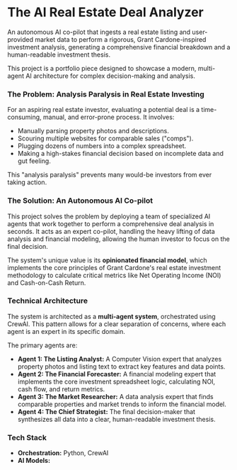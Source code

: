 # The AI Real Estate Deal Analyzer

An autonomous AI co-pilot that ingests a real estate listing and user-provided market data to perform a rigorous, Grant Cardone-inspired investment analysis, generating a comprehensive financial breakdown and a human-readable investment thesis.

This project is a portfolio piece designed to showcase a modern, multi-agent AI architecture for complex decision-making and analysis.

### The Problem: Analysis Paralysis in Real Estate Investing

For an aspiring real estate investor, evaluating a potential deal is a time-consuming, manual, and error-prone process. It involves:

* Manually parsing property photos and descriptions.
* Scouring multiple websites for comparable sales ("comps").
* Plugging dozens of numbers into a complex spreadsheet.
* Making a high-stakes financial decision based on incomplete data and gut feeling.

This "analysis paralysis" prevents many would-be investors from ever taking action.

### The Solution: An Autonomous AI Co-pilot

This project solves the problem by deploying a team of specialized AI agents that work together to perform a comprehensive deal analysis in seconds. It acts as an expert co-pilot, handling the heavy lifting of data analysis and financial modeling, allowing the human investor to focus on the final decision.

The system's unique value is its **opinionated financial model**, which implements the core principles of Grant Cardone's real estate investment methodology to calculate critical metrics like Net Operating Income (NOI) and Cash-on-Cash Return.



### Technical Architecture

The system is architected as a **multi-agent system**, orchestrated using CrewAI. This pattern allows for a clear separation of concerns, where each agent is an expert in its specific domain.

The primary agents are:

* **Agent 1: The Listing Analyst:** A Computer Vision expert that analyzes property photos and listing text to extract key features and data points.
* **Agent 2: The Financial Forecaster:** A financial modeling expert that implements the core investment spreadsheet logic, calculating NOI, cash flow, and return metrics.
* **Agent 3: The Market Researcher:** A data analysis expert that finds comparable properties and market trends to inform the financial model.
* **Agent 4: The Chief Strategist:** The final decision-maker that synthesizes all data into a clear, human-readable investment thesis.

### Tech Stack

* **Orchestration:** Python, CrewAI
* **AI Models:**
